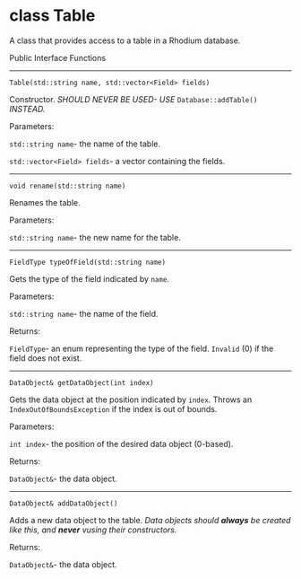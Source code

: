 class Table
===========

A class that provides access to a table in a Rhodium database.

Public Interface Functions

--------------------------

`Table(std::string name, std::vector<Field> fields)`

Constructor. _SHOULD NEVER BE USED- USE_ `Database::addTable()` _INSTEAD._

Parameters:

`std::string name`- the name of the table.

`std::vector<Field> fields`- a vector containing the fields.

-----------------------------------------------------------

`void rename(std::string name)`

Renames the table.

Parameters:

`std::string name`- the new name for the table.

-----------------------------------------------------------

`FieldType typeOfField(std::string name)`

Gets the type of the field indicated by `name`.

Parameters:

`std::string name`- the name of the field.

Returns:

`FieldType`- an enum representing the type of the field. `Invalid` (0) if the field does not exist.

-----------------------------------------------------------

`DataObject& getDataObject(int index)`

Gets the data object at the position indicated by `index`.
Throws an `IndexOutOfBoundsException` if the index is out of bounds.

Parameters:

`int index`- the position of the desired data object (0-based).

Returns:

`DataObject&`- the data object.

-----------------------------------------------------------

`DataObject& addDataObject()`

Adds a new data object to the table.
_Data objects should **always** be created like this, and **never** vusing their constructors._

Returns:

`DataObject&`- the data object.
